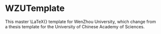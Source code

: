 # WZUTemplate
This master \LaTeX{} template for WenZhou University, which change from a thesis template for the University of Chinese Academy of Sciences.
